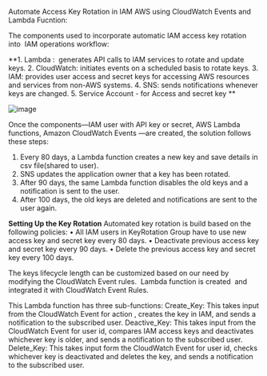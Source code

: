 Automate Access Key Rotation in IAM AWS using CloudWatch Events and Lambda Fucntion:

The components used to incorporate automatic IAM access key rotation into  IAM operations workflow:

**1. Lambda :  generates API calls to IAM services to rotate and update keys.
2. CloudWatch: initiates events on a scheduled basis to rotate keys.
3. IAM: provides user access and secret keys for accessing AWS resources and services from non-AWS systems.
4. SNS: sends notifications whenever keys are changed.
5. Service Account - for Access and secret key 
**

![image](https://user-images.githubusercontent.com/84247031/118375297-90b3c600-b5de-11eb-99ed-378d062930df.png)

Once the components—IAM user with API key or secret, AWS Lambda functions, Amazon CloudWatch Events —are created, the solution follows these steps:
1. Every 80 days, a Lambda function creates a new key and save details in csv file(shared to user).
2. SNS updates the application owner that a key has been rotated.
3. After 90 days, the same Lambda function disables the old keys and a notification is sent to the user.
4. After 100 days, the old keys are deleted and notifications are sent to the user again.

**Setting Up the Key Rotation**
Automated key rotation is build based on the following policies:
• All IAM users in KeyRotation Group have to use new access key and secret key every 80 days.
• Deactivate previous access key and secret key every 90 days.
• Delete the previous access key and secret key every 100 days.

The keys lifecycle length can be customized based on our need by modifying the CloudWatch Event rules.
 Lambda function is created  and integrated it with CloudWatch Event Rules.

This Lambda function has three sub-functions:
Create_Key: This takes input from the CloudWatch Event for action , creates the key in IAM, and sends a notification to the subscribed user.
Deactive_Key: This takes input from the CloudWatch Event for user id, compares IAM access keys and deactivates whichever key is older, and sends a notification to the subscribed user.
Delete_Key: This takes input form the CloudWatch Event for user id, checks whichever key is deactivated and deletes the key, and sends a notification to the subscribed user.




